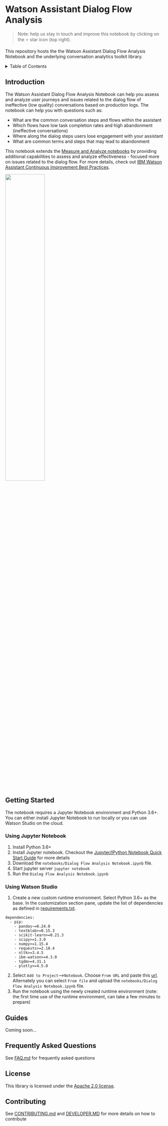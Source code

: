 # Watson Assistant Dialog Flow Analysis

> Note: help us stay in touch and improve this notebook by clicking on the :star: star icon (top right).

This repository hosts the the Watson Assistant Dialog Flow Analysis Notebook and the underlying conversation analytics toolkit library.

<details>
 <summary>Table of Contents</summary>

 
 [Introduction](#introduction)<br>
 [Getting Started](#getting-started)<br>
 [Guides](#guides)<br>
 [Frequently Asked Questions](#frequently-asked-questions)<br>
 [License](#license)<br>
 [Contributing](#contributing)<br>

</details>

## Introduction

The Watson Assistant Dialog Flow Analysis Notebook can help you assess and analyze user journeys and issues related to the dialog flow of ineffective (low quality) conversations based on production logs.  The notebook can help you with questions such as:
- What are the common conversation steps and flows within the assistant 
- Which flows have low task completion rates and high abandonment (ineffective conversations)
- Where along the dialog steps users lose engagement with your assistant
- What are common terms and steps that may lead to abandonment

This notebook extends the [Measure and Analyze notebooks](https://github.com/watson-developer-cloud/assistant-improve-recommendations-notebook) by providing additional capabilities to assess and analyze effectiveness - focused more on issues related to the dialog flow.  For more details, check out [IBM Watson Assistant Continuous Improvement Best Practices](https://github.com/watson-developer-cloud/assistant-improve-recommendations-notebook/raw/master/notebook/IBM%20Watson%20Assistant%20Continuous%20Improvement%20Best%20Practices.pdf).


<img src="./notebooks/images/flow-vis.png" width="50%">

## Getting Started

The notebook requires a Jupyter Notebook environment and Python 3.6+.   You can either install Jupyter Notebook to run locally or you can use Watson Studio on the cloud.

### Using Jupyter Notebook
1. Install Python 3.6+
2. Install Jupyter notebook. Checkout the [Jupyter/IPython Notebook Quick Start Guide](https://jupyter-notebook-beginner-guide.readthedocs.io/en/latest/install.html) for more details
3. Download the `notebooks/Dialog Flow Analysis Notebook.ipynb` file.   
4. Start jupyter server `jupyter notebook`
5. Run the `Dialog Flow Analysis Notebook.ipynb`

### Using Watson Studio
1. Create a new custom runtime environment.  Select Python 3.6+ as the base.  In the customization section pane, update the list of dependencies as defined in [requirements.txt](./requirements.txt).
```
dependencies:
  - pip:
    - pandas~=0.24.0
    - textblob>=0.15.3
    - scikit-learn>=0.21.3
    - scipy>=1.3.0
    - numpy>=1.15.4
    - requests>=2.18.4
    - nltk>=3.4.5
    - ibm-watson>=4.3.0
    - tqdm>=4.31.1
    - plotly>=4.5.0
```
2. Select `Add to Project`-->`Notebook`.  Choose `From URL` and paste this [url](https://raw.githubusercontent.com/watson-developer-cloud/assistant-dialog-flow-analysis/master/notebooks/Dialog%20Flow%20Analysis%20Notebook.ipynb).  Alternately you can select `From file` and upload the `notebooks/Dialog Flow Analysis Notebook.ipynb` file.
3. Run the notebook using the newly created runtime environment (note: the first time use of the runtime environment, can take a few minutes to prepare)

## Guides
Coming soon...

## Frequently Asked Questions
See [FAQ.md](FAQ.md) for frequently asked questions 

## License
This library is licensed under the [Apache 2.0 license](http://www.apache.org/licenses/LICENSE-2.0).

## Contributing 
See [CONTRIBUTING.md](CONTRIBUTING.md) and [DEVELOPER.MD](DEVELOPER.MD) for more details on how to contribute

